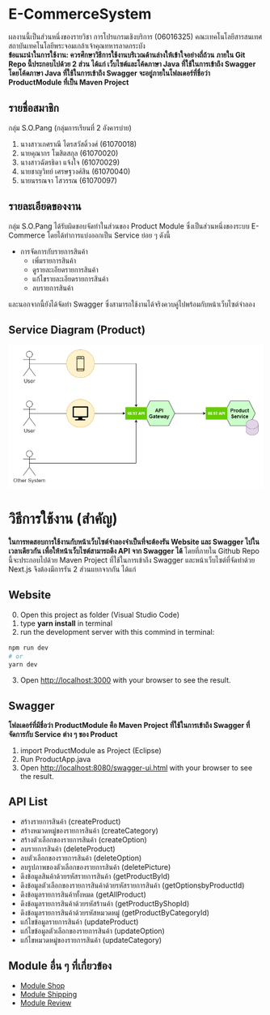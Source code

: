 # E-CommerceSystem
ผลงานนี้เป็นส่วนหนึ่งของรายวิชา การโปรแกรมเชิงบริการ (06016325) คณะเทคโนโลยีสารสนเทศ สถาบันเทคโนโลยีพระจอมเกล้าเจ้าคุณทหารลาดกระบัง
<br>**ข้อแนะนำในการใช้งาน: ควรศึกษาวิธีการใช้งานบริเวณด้านล่างให้เข้าใจอย่างถี่ถ้วน**
**ภายใน Git Repo นี้ประกอบไปด้วย 2 ส่วน ได้แก่ เว็บไซต์และโค้ดภาษา Java ที่ใช้ในการเข้าถึง Swagger โดยโค้ดภาษา Java ที่ใช้ในการเข้าถึง Swagger จะอยู่ภายในโฟลเดอร์ที่ชื่อว่า ProductModule ที่เป็น Maven Project**

## รายชื่อสมาชิก
กลุ่ม S.O.Pang (กลุ่มการเรียนที่ 2 อังคารบ่าย)
1. นางสาวเกศราณี ไตรสวัสดิ์วงศ์ (61070018)
2. นายคุณากร โฆสิตสกุล (61070020)
3. นางสาวฉัตรธิดา แจ้งใจ (61070029)
4. นายชาญวิทย์ เศรษฐวงศ์สิน (61070040)
5. นายนรรณจา โสวรรณ (61070097)

## รายละเอียดของงาน
กลุ่ม S.O.Pang ได้รับผิดชอบจัดทำในส่วนของ Product Module ซึ่งเป็นส่วนหนึ่งของระบบ E-Commerce โดยได้ทำการแบ่งออกเป็น Service ย่อย ๆ ดังนี้
* การจัดการกับรายการสินค้า
  * เพิ่มรายการสินค้า
  * ดูรายละเอียดรายการสินค้า
  * แก้ไขรายละเอียดรายการสินค้า
  * ลบรายการสินค้า
  <!-- end of the list -->
และนอกจากนี้ยังได้จัดทำ Swagger ซึ่งสามารถใช้งานได้จริงควบคู่ไปพร้อมกับหน้าเว็บไซต์จำลอง


## Service Diagram (Product)
![Image of Service Diagram](https://github.com/tanknk/ECommerceSystem/blob/main/images/service.png)

# วิธีการใช้งาน (สำคัญ)
**ในการทดสอบการใช้งานกับหน้าเว็บไซต์จำลองจำเป็นที่จะต้องรัน Website และ Swagger ไปในเวลาเดียวกัน เพื่อให้หน้าเว็บไซต์สามารถดึง API จาก Swagger ได้**
โดยที่ภายใน Github Repo นี้จะประกอบไปด้วย Maven Project ที่ใช้ในการเข้าถึง Swagger และหน้าเว็บไซต์ที่จัดทำด้วย Next.js จึงต้องมีการรัน 2 ส่วนแยกจากกัน
ได้แก่
## Website
0. Open this project as folder (Visual Studio Code)
1. type **yarn install** in terminal
2. run the development server with this commind in terminal:
```bash
npm run dev
# or
yarn dev
```
3. Open [http://localhost:3000](http://localhost:3000) with your browser to see the result.

## Swagger
**โฟลเดอร์ที่มีชื่อว่า ProductModule คือ Maven Project ที่ใช้ในการเข้าถึง Swagger ที่จัดการกับ Service ต่าง ๆ ของ Product**
1. import ProductModule as Project (Eclipse)
2. Run ProductApp.java
3. Open [http://localhost:8080/swagger-ui.html](http://localhost:8080/swagger-ui.html) with your browser to see the result.

## API List
* สร้างรายการสินค้า (createProduct)
* สร้างหมวดหมู่ของรายการสินค้า (createCategory)
* สร้างตัวเลือกของรายการสินค้า (createOption)
* ลบรายการสินค้า (deleteProduct)
* ลบตัวเลือกของรายการสินค้า (deleteOption)
* ลบรูปภาพของตัวเลือกของรายการสินค้า (deletePicture)
* ดึงข้อมูลสินค้าด้วยรหัสรายการสินค้า (getProductById)
* ดึงข้อมูลตัวเลือกของรายการสินค้าด้วยรหัสรายการสินค้า (getOptionsฺbyProductId)
* ดึงข้อมูลรายการสินค้าทั้งหมด (getAllProduct)
* ดึงข้อมูลรายการสินค้าด้วยรหัสร้านค้า (getProductByShopId)
* ดึงข้อมูลรายการสินค้าด้วยรหัสหมวดหมู่ (getProductByCategoryId)
* แก้ไขข้อมูลรายการสินค้า (updateProduct)
* แก้ไขข้อมูลตัวเลือกของรายการสินค้า (updateOption)
* แก้ไขหมวดหมู่ของรายการสินค้า (updateCategory)

## Module อื่น ๆ ที่เกี่ยวข้อง
* [Module Shop](https://github.com/Peechanok/Group-Lamp-SOP)
* [Module Shipping](https://github.com/AnTznimalz/SOP_ShippingModule)
* [Module Review](https://github.com/looksocii/SOP_API)
